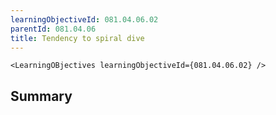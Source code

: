 ```yaml
---
learningObjectiveId: 081.04.06.02
parentId: 081.04.06
title: Tendency to spiral dive
---
```


```tsx eval
<LearningOBjectives learningObjectiveId={081.04.06.02} />
```

## Summary
